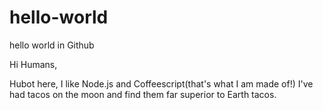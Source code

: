 # hello-world
hello world in Github

Hi Humans,

Hubot here, I like Node.js and Coffeescript(that's what I am made of!)
I've had tacos on the moon and find them far superior to Earth tacos.
